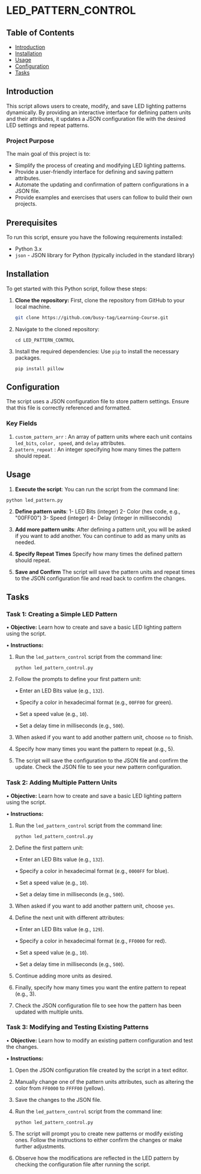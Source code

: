# LED_PATTERN_CONTROL

## Table of Contents

- [Introduction](#introduction)
- [Installation](#installation)
- [Usage](#usage)
- [Configuration](#configuration)
- [Tasks](#tasks)

## Introduction

This script allows users to create, modify, and save LED lighting patterns dynamically. By providing an interactive interface for defining pattern units and their attributes, it updates a JSON configuration file with the desired LED settings and repeat patterns.

### Project Purpose

The main goal of this project is to:

- Simplify the process of creating and modifying LED lighting patterns.
- Provide a user-friendly interface for defining and saving pattern attributes.
- Automate the updating and confirmation of pattern configurations in a JSON file.
- Provide examples and exercises that users can follow to build their own projects.

## Prerequisites

To run this script, ensure you have the following requirements installed:

- Python 3.x
- `json` - JSON library for Python (typically included in the standard library)


## Installation
 
  To get started with this Python script, follow these steps:

1. **Clone the repository:**
   First, clone the repository from GitHub to your local machine.
   ```bash
   git clone https://github.com/busy-tag/Learning-Course.git
2. Navigate to the cloned repository:

	```
	cd LED_PATTERN_CONTROL
	```
3. Install the required dependencies:
	Use `pip` to install the necessary packages.
	
	```
	pip install pillow
	```

## Configuration

The script uses a JSON configuration file to store pattern settings. Ensure that this file is correctly referenced and formatted.

### Key Fields

1. `custom_pattern_arr` : An array of pattern units where each unit contains `led_bits`, `color, speed`, and `delay` attributes.
2. `pattern_repeat` : An integer specifying how many times the pattern should repeat.


## Usage
1. **Execute the script**:
You can run the script from the command line:
```
python led_pattern.py
```
2. **Define pattern units**:
      1- LED Bits (integer)
      2- Color (hex code, e.g., "00FF00")
      3- Speed (integer)
      4- Delay (integer in milliseconds)  	
  
3. **Add more pattern units**:
	After defining a pattern unit, you will be asked if you want to add another. You can continue to add as many units as needed.
4. **Specify Repeat Times**
	Specify how many times the defined pattern should repeat.
5. **Save and Confirm**
	The script will save the pattern units and repeat times to the JSON configuration file and read back to confirm the changes.
	
## Tasks

### Task 1: Creating a Simple LED Pattern

• **Objective:** Learn how to create and save a basic LED lighting pattern using the script.

• **Instructions:**

1. Run the `led_pattern_control` script from the command line:
	```
	python led_pattern_control.py
	```
	
2. Follow the prompts to define your first pattern unit:

   • Enter an LED Bits value (e.g., `132`).

   • Specify a color in hexadecimal format (e.g., `00FF00` for green).

   • Set a speed value (e.g., `10`).

   • Set a delay time in milliseconds (e.g., `500`).

3. When asked if you want to add another pattern unit, choose `no` to finish.
4. Specify how many times you want the pattern to repeat (e.g., 5).
5. The script will save the configuration to the JSON file and confirm the update. Check the JSON file to see your new pattern configuration.

### Task 2:  Adding Multiple Pattern Units

• **Objective:** Learn how to create and save a basic LED lighting pattern using the script.

• **Instructions:**

1. Run the `led_pattern_control` script from the command line:
	```
	python led_pattern_control.py
	```
	
2. Define the first pattern unit:

   • Enter an LED Bits value (e.g., `132`).

   • Specify a color in hexadecimal format (e.g., `0000FF` for blue).

   • Set a speed value (e.g., `10`).

   • Set a delay time in milliseconds (e.g., `500`).

3. When asked if you want to add another pattern unit, choose `yes`.
4. Define the next unit with different attributes:

   • Enter an LED Bits value (e.g., `129`).

   • Specify a color in hexadecimal format (e.g., `FF0000` for red).

   • Set a speed value (e.g., `10`).

   • Set a delay time in milliseconds (e.g., `500`).

5. Continue adding more units as desired.
6. Finally, specify how many times you want the entire pattern to repeat (e.g., 3).
7. Check the JSON configuration file to see how the pattern has been updated with multiple units.

### Task 3:  Modifying and Testing Existing Patterns

• **Objective:** Learn how to modify an existing pattern configuration and test the changes.

• **Instructions:**

1. Open the JSON configuration file created by the script in a text editor.
2. Manually change one of the pattern units attributes, such as altering the color from `FF0000` to `FFFF00` (yellow).
3. Save the changes to the JSON file.
4. Run the `led_pattern_control` script from the command line:

	```
	python led_pattern_control.py
	```
5. The script will prompt you to create new patterns or modify existing ones. Follow the instructions to either confirm the changes or make further adjustments.
6. Observe how the modifications are reflected in the LED pattern by checking the configuration file after running the script.